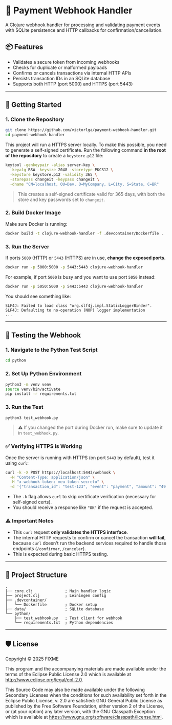 # 🧾 Payment Webhook Handler

A Clojure webhook handler for processing and validating payment events with SQLite persistence and HTTP callbacks for confirmation/cancellation.

## 📦 Features

* Validates a secure token from incoming webhooks
* Checks for duplicate or malformed payloads
* Confirms or cancels transactions via internal HTTP APIs
* Persists transaction IDs in an SQLite database
* Supports both HTTP (port 5000) and HTTPS (port 5443)

---

## 🚀 Getting Started

### 1. Clone the Repository

```bash
git clone https://github.com/victorlga/payment-webhook-handler.git
cd payment-webhook-handler
```

This project will run a HTTPS server locally. To make this possible, you need to generate a self-signed certificate. Run the following command **in the root of the repository** to create a `keystore.p12` file:

```bash
keytool -genkeypair -alias server-key \
  -keyalg RSA -keysize 2048 -storetype PKCS12 \
  -keystore keystore.p12 -validity 365 \
  -storepass changeit -keypass changeit \
  -dname "CN=localhost, OU=Dev, O=MyCompany, L=City, S=State, C=BR"
```

> This creates a self-signed certificate valid for 365 days, with both the store and key passwords set to `changeit`.

### 2. Build Docker Image

Make sure Docker is running:

```bash
docker build -t clojure-webhook-handler -f .devcontainer/Dockerfile .
```

### 3. Run the Server

If ports `5000` (HTTP) or `5443` (HTTPS) are in use, **change the exposed ports**.

```bash
docker run -p 5000:5000 -p 5443:5443 clojure-webhook-handler
```

For example, if port `5000` is busy and you want to use port `5050` instead:

```bash
docker run -p 5050:5000 -p 5443:5443 clojure-webhook-handler
```

You should see something like:

```
SLF4J: Failed to load class "org.slf4j.impl.StaticLoggerBinder".
SLF4J: Defaulting to no-operation (NOP) logger implementation
...
```

---

## 🧪 Testing the Webhook

### 1. Navigate to the Python Test Script

```bash
cd python
```

### 2. Set Up Python Environment

```bash
python3 -m venv venv
source venv/bin/activate
pip install -r requirements.txt
```

### 3. Run the Test

```bash
python3 test_webhook.py
```

> ⚠️ If you changed the port during Docker run, make sure to update it in `test_webhook.py`.

### ✅ Verifying HTTPS is Working

Once the server is running with HTTPS (on port `5443` by default), test it using `curl`:

```bash
curl -k -X POST https://localhost:5443/webhook \
  -H "Content-Type: application/json" \
  -H "x-webhook-token: meu-token-secreto" \
  -d '{"transaction_id": "test-123", "event": "payment", "amount": "49.90", "currency": "BRL", "timestamp": "2025-06-08T12:00:00Z"}'
```

* The `-k` flag allows `curl` to skip certificate verification (necessary for self-signed certs).
* You should receive a response like `"OK"` if the request is accepted.

### ⚠️ Important Notes

* This `curl` request **only validates the HTTPS interface**.
* The internal HTTP requests to confirm or cancel the transaction **will fail**, because `curl` doesn't run the backend services required to handle those endpoints (`/confirmar`, `/cancelar`).
* This is expected during basic HTTPS testing.

---

## 📁 Project Structure

```
.
├── core.clj              ; Main handler logic
├── project.clj           ; Leiningen config
├── .devcontainer/
│   └── Dockerfile        ; Docker setup
├── data/                 ; SQLite database
└── python/
    ├── test_webhook.py   ; Test client for webhook
    └── requirements.txt  ; Python dependencies
```

---

## 🛡️ License

Copyright © 2025 FIXME

This program and the accompanying materials are made available under the
terms of the Eclipse Public License 2.0 which is available at
http://www.eclipse.org/legal/epl-2.0.

This Source Code may also be made available under the following Secondary
Licenses when the conditions for such availability set forth in the Eclipse
Public License, v. 2.0 are satisfied: GNU General Public License as published by
the Free Software Foundation, either version 2 of the License, or (at your
option) any later version, with the GNU Classpath Exception which is available
at https://www.gnu.org/software/classpath/license.html.

